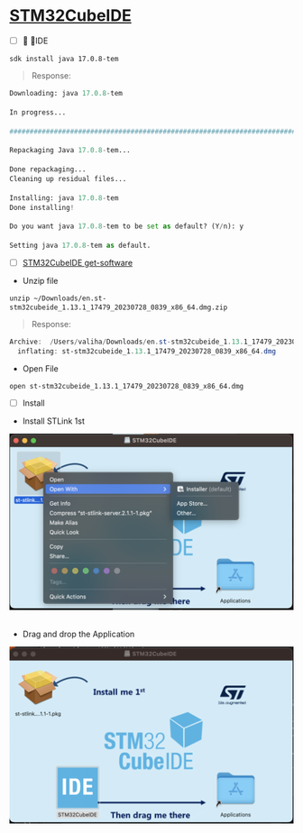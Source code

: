 # [STM32CubeIDE](https://www.st.com/en/development-tools/stm32cubeide.html)



- [ ] :round_pushpin: :ice_cube:IDE

```
sdk install java 17.0.8-tem
```
> Response:
```python
Downloading: java 17.0.8-tem

In progress...

########################################################################################################################################################################################################################### 100.0%

Repackaging Java 17.0.8-tem...

Done repackaging...
Cleaning up residual files...

Installing: java 17.0.8-tem
Done installing!

Do you want java 17.0.8-tem to be set as default? (Y/n): y

Setting java 17.0.8-tem as default.

```

- [ ] [STM32CubeIDE get-software](https://www.st.com/en/development-tools/stm32cubeide.html#st-get-software)

* Unzip file

```
unzip ~/Downloads/en.st-stm32cubeide_1.13.1_17479_20230728_0839_x86_64.dmg.zip
```
> Response:
```powershell
Archive:  /Users/valiha/Downloads/en.st-stm32cubeide_1.13.1_17479_20230728_0839_x86_64.dmg.zip
  inflating: st-stm32cubeide_1.13.1_17479_20230728_0839_x86_64.dmg  
```

* Open File

```
open st-stm32cubeide_1.13.1_17479_20230728_0839_x86_64.dmg
```

- [ ] Install

* Install STLink 1st

<img src=../images/STM32CubeIDE-Install-stlink.png width='' height='' > <img>

* Drag and drop the Application

<img src=../images/STM32CubeIDE-Install.png width='' height='' > <img>
